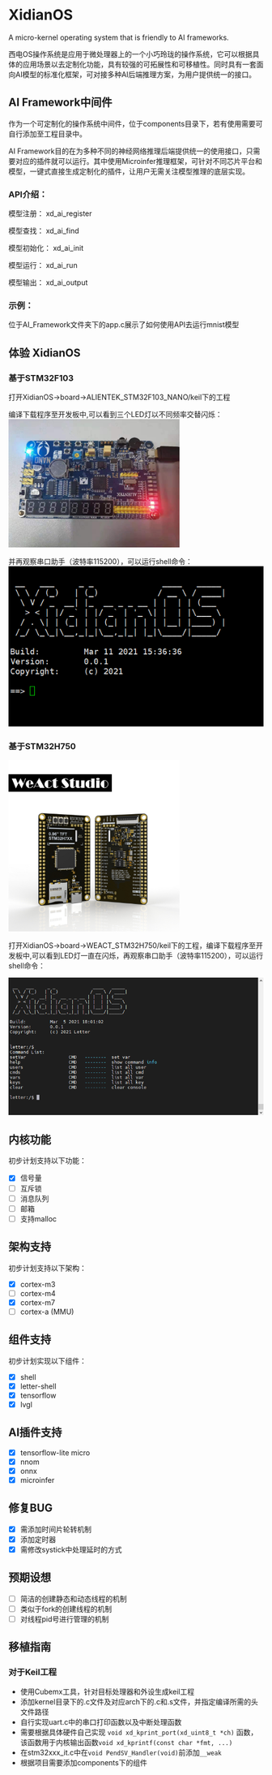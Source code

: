 <!--
 * @Author: spaceman
 * @Date: 2021-03-01 17:08:09
 * @LastEditTime: 2021-03-05 18:20:41
 * @LastEditors: spaceman
 * @Description:
 * @FilePath: \XidianOS\README.md
-->
# XidianOS
A micro-kernel operating system that is friendly to AI frameworks.

西电OS操作系统是应用于微处理器上的一个小巧玲珑的操作系统，它可以根据具体的应用场景以去定制化功能，具有较强的可拓展性和可移植性。同时具有一套面向AI模型的标准化框架，可对接多种AI后端推理方案，为用户提供统一的接口。

## AI Framework中间件
作为一个可定制化的操作系统中间件，位于components目录下，若有使用需要可自行添加至工程目录中。

AI Framework目的在为多种不同的神经网络推理后端提供统一的使用接口，只需要对应的插件就可以运行。其中使用Microinfer推理框架，可针对不同芯片平台和模型，一键式直接生成定制化的插件，让用户无需关注模型推理的底层实现。

### API介绍：

模型注册：  xd_ai_register

模型查找：  xd_ai_find

模型初始化： xd_ai_init

模型运行：  xd_ai_run

模型输出：  xd_ai_output

### 示例：
位于AI_Framework文件夹下的app.c展示了如何使用API去运行mnist模型


## 体验 XidianOS
### 基于STM32F103
打开XidianOS->board->ALIENTEK_STM32F103_NANO/keil下的工程

编译下载程序至开发板中,可以看到三个LED灯以不同频率交替闪烁：
<img src="./pic/stm32f103nano.jpg" style="zoom: 33%;" />

并再观察串口助手（波特率115200），可以运行shell命令：
<img src="pic/shell.png"  />

### 基于STM32H750

<img src="./pic/WeAct_stm32h750.jpg" alt="WeAct_stm32h750" style="zoom: 33%;" />

打开XidianOS->board->WEACT_STM32H750/keil下的工程，编译下载程序至开发板中,可以看到LED灯一直在闪烁，再观察串口助手（波特率115200），可以运行shell命令：

<img src="pic/lettershell.png" alt="lettershell" style="zoom:80%;" />

## 内核功能
初步计划支持以下功能：
- [x] 信号量
- [ ] 互斥锁
- [ ] 消息队列
- [ ] 邮箱
- [ ] 支持malloc
## 架构支持
初步计划支持以下架构：
- [x] cortex-m3
- [ ] cortex-m4
- [x] cortex-m7
- [ ] cortex-a (MMU)
## 组件支持
初步计划实现以下组件：
- [x] shell
- [x] letter-shell
- [x] tensorflow
- [x] lvgl
## AI插件支持
- [x] tensorflow-lite micro
- [x] nnom
- [x] onnx
- [x] microinfer
## 修复BUG

- [x] 需添加时间片轮转机制
- [x] 添加定时器
- [x] 需修改systick中处理延时的方式

## 预期设想

- [ ] 简洁的创建静态和动态线程的机制
- [ ] 类似于fork的创建线程的机制
- [ ] 对线程pid号进行管理的机制

## 移植指南

### 对于Keil工程
* 使用Cubemx工具，针对目标处理器和外设生成keil工程
* 添加kernel目录下的.c文件及对应arch下的.c和.s文件，并指定编译所需的头文件路径
* 自行实现uart.c中的串口打印函数以及中断处理函数
* 需要根据具体硬件自己实现 `void xd_kprint_port(xd_uint8_t *ch)` 函数，该函数用于内核输出函数`void xd_kprintf(const char *fmt, ...)`
* 在stm32xxx_it.c中在`void PendSV_Handler(void)`前添加`__weak`
* 根据项目需要添加components下的组件